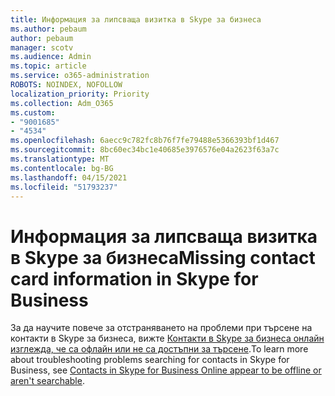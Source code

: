 ```yaml
---
title: Информация за липсваща визитка в Skype за бизнеса
ms.author: pebaum
author: pebaum
manager: scotv
ms.audience: Admin
ms.topic: article
ms.service: o365-administration
ROBOTS: NOINDEX, NOFOLLOW
localization_priority: Priority
ms.collection: Adm_O365
ms.custom:
- "9001685"
- "4534"
ms.openlocfilehash: 6aecc9c782fc8b76f7fe79488e5366393bf1d467
ms.sourcegitcommit: 8bc60ec34bc1e40685e3976576e04a2623f63a7c
ms.translationtype: MT
ms.contentlocale: bg-BG
ms.lasthandoff: 04/15/2021
ms.locfileid: "51793237"
---
```

# <a name="missing-contact-card-information-in-skype-for-business"></a><span data-ttu-id="59860-102">Информация за липсваща визитка в Skype за бизнеса</span><span class="sxs-lookup"><span data-stu-id="59860-102">Missing contact card information in Skype for Business</span></span>

<span data-ttu-id="59860-103">За да научите повече за отстраняването на проблеми при търсене на контакти в Skype за бизнеса, вижте [Контакти в Skype за бизнеса онлайн изглежда, че са офлайн или не са достъпни за търсене](https://docs.microsoft.com/skypeforbusiness/troubleshoot/online-contacts/contacts-offline-not-searchable).</span><span class="sxs-lookup"><span data-stu-id="59860-103">To learn more about troubleshooting problems searching for contacts in Skype for Business, see [Contacts in Skype for Business Online appear to be offline or aren't searchable](https://docs.microsoft.com/skypeforbusiness/troubleshoot/online-contacts/contacts-offline-not-searchable).</span></span>
